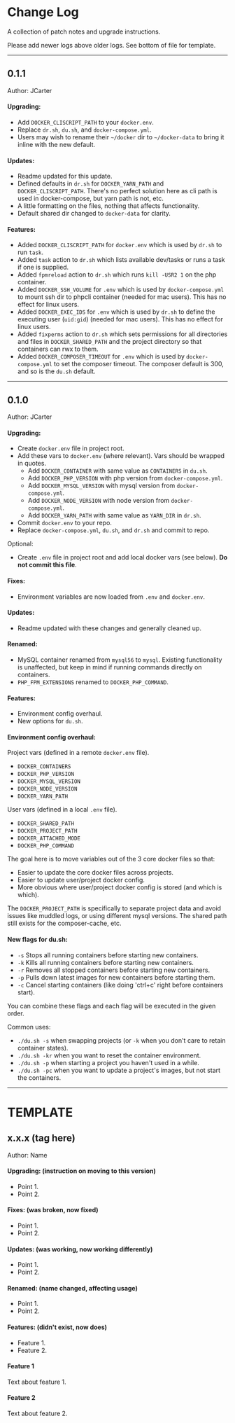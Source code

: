 # Change Log

A collection of patch notes and upgrade instructions.

Please add newer logs above older logs. See bottom of file for template.

---

## 0.1.1
Author: JCarter

#### Upgrading:

- Add `DOCKER_CLISCRIPT_PATH` to your `docker.env`.
- Replace `dr.sh`, `du.sh`, and `docker-compose.yml`.
- Users may wish to rename their `~/docker` dir to `~/docker-data` to bring it inline with the new default.

#### Updates:

- Readme updated for this update.
- Defined defaults in `dr.sh` for `DOCKER_YARN_PATH` and `DOCKER_CLISCRIPT_PATH`. There's no perfect solution here as cli path is used in docker-compose, but yarn path is not, etc.
- A little formatting on the files, nothing that affects functionality.
- Default shared dir changed to `docker-data` for clarity.

#### Features:

- Added `DOCKER_CLISCRIPT_PATH` for `docker.env` which is used by `dr.sh` to run `task`.
- Added `task` action to `dr.sh` which lists available dev/tasks or runs a task if one is supplied.
- Added `fpmreload` action to `dr.sh` which runs `kill -USR2 1` on the php container.
- Added `DOCKER_SSH_VOLUME` for `.env` which is used by `docker-compose.yml` to mount ssh dir to phpcli container (needed for mac users). This has no effect for linux users.
- Added `DOCKER_EXEC_IDS` for `.env` which is used by `dr.sh` to define the executing user (`uid:gid`) (needed for mac users). This has no effect for linux users.
- Added `fixperms` action to `dr.sh` which sets permissions for all directories and files in `DOCKER_SHARED_PATH` and the project directory so that containers can rwx to them.
- Added `DOCKER_COMPOSER_TIMEOUT` for `.env` which is used by `docker-compose.yml` to set the composer timeout. The composer default is 300, and so is the `du.sh` default.

---

## 0.1.0
Author: JCarter

#### Upgrading:

- Create `docker.env` file in project root.
- Add these vars to `docker.env` (where relevant). Vars should be wrapped in quotes.
    - Add `DOCKER_CONTAINER` with same value as `CONTAINERS` in `du.sh`.
    - Add `DOCKER_PHP_VERSION` with php version from `docker-compose.yml`.
    - Add `DOCKER_MYSQL_VERSION` with mysql version from `docker-compose.yml`.
    - Add `DOCKER_NODE_VERSION` with node version from `docker-compose.yml`.
    - Add `DOCKER_YARN_PATH` with same value as `YARN_DIR` in `dr.sh`.
- Commit `docker.env` to your repo.
- Replace `docker-compose.yml`, `du.sh`, and `dr.sh` and commit to repo.

Optional:

- Create `.env` file in project root and add local docker vars (see below). **Do not commit this file**.

#### Fixes:

- Environment variables are now loaded from `.env` and `docker.env`.

#### Updates:

- Readme updated with these changes and generally cleaned up.

#### Renamed:

- MySQL container renamed from `mysql56` to `mysql`. Existing functionality is unaffected, but keep in mind if running commands directly on containers.
- `PHP_FPM_EXTENSIONS` renamed to `DOCKER_PHP_COMMAND`.

#### Features:

- Environment config overhaul.
- New options for `du.sh`.

#### Environment config overhaul:

Project vars (defined in a remote `docker.env` file).
- `DOCKER_CONTAINERS`
- `DOCKER_PHP_VERSION`
- `DOCKER_MYSQL_VERSION`
- `DOCKER_NODE_VERSION`
- `DOCKER_YARN_PATH`

User vars (defined in a local `.env` file).
- `DOCKER_SHARED_PATH`
- `DOCKER_PROJECT_PATH`
- `DOCKER_ATTACHED_MODE`
- `DOCKER_PHP_COMMAND`

The goal here is to move variables out of the 3 core docker files so that:
- Easier to update the core docker files across projects.
- Easier to update user/project docker config.
- More obvious where user/project docker config is stored (and which is which).

The `DOCKER_PROJECT_PATH` is specifically to separate project data and avoid issues like muddled logs, or using different mysql versions. The shared path still exists for the composer-cache, etc.

#### New flags for du.sh:

- `-s` Stops all running containers before starting new containers.
- `-k` Kills all running containers before starting new containers.
- `-r` Removes all stopped containers before starting new containers.
- `-p` Pulls down latest images for new containers before starting them.
- `-c` Cancel starting containers (like doing 'ctrl+c' right before containers start).

You can combine these flags and each flag will be executed in the given order.

Common uses:
- `./du.sh -s` when swapping projects (or `-k` when you don't care to retain container states).
- `./du.sh -kr` when you want to reset the container environment.
- `./du.sh -p` when starting a project you haven't used in a while.
- `./du.sh -pc` when you want to update a project's images, but not start the containers.

---

# TEMPLATE

## x.x.x (tag here)
Author: Name

#### Upgrading: (instruction on moving to this version)

- Point 1.
- Point 2.

#### Fixes: (was broken, now fixed)

- Point 1.
- Point 2.

#### Updates: (was working, now working differently)

- Point 1.
- Point 2.

#### Renamed: (name changed, affecting usage)

- Point 1.
- Point 2.

#### Features: (didn't exist, now does)

- Feature 1.
- Feature 2.

#### Feature 1

Text about feature 1.

#### Feature 2

Text about feature 2.